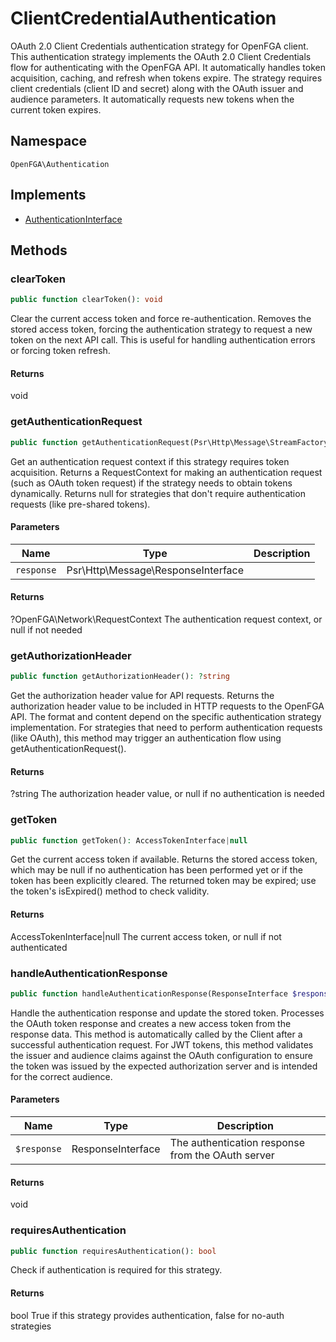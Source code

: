 # ClientCredentialAuthentication

OAuth 2.0 Client Credentials authentication strategy for OpenFGA client. This authentication strategy implements the OAuth 2.0 Client Credentials flow for authenticating with the OpenFGA API. It automatically handles token acquisition, caching, and refresh when tokens expire. The strategy requires client credentials (client ID and secret) along with the OAuth issuer and audience parameters. It automatically requests new tokens when the current token expires.

## Namespace
`OpenFGA\Authentication`

## Implements
* [AuthenticationInterface](AuthenticationInterface.md)



## Methods
### clearToken


```php
public function clearToken(): void
```

Clear the current access token and force re-authentication. Removes the stored access token, forcing the authentication strategy to request a new token on the next API call. This is useful for handling authentication errors or forcing token refresh.


#### Returns
void

### getAuthenticationRequest


```php
public function getAuthenticationRequest(Psr\Http\Message\StreamFactoryInterface $streamFactory): ?OpenFGA\Network\RequestContext
```

Get an authentication request context if this strategy requires token acquisition. Returns a RequestContext for making an authentication request (such as OAuth token request) if the strategy needs to obtain tokens dynamically. Returns null for strategies that don&#039;t require authentication requests (like pre-shared tokens).

#### Parameters
| Name | Type | Description |
|------|------|-------------|
| `response` | Psr\Http\Message\ResponseInterface |  |

#### Returns
?OpenFGA\Network\RequestContext
 The authentication request context, or null if not needed

### getAuthorizationHeader


```php
public function getAuthorizationHeader(): ?string
```

Get the authorization header value for API requests. Returns the authorization header value to be included in HTTP requests to the OpenFGA API. The format and content depend on the specific authentication strategy implementation. For strategies that need to perform authentication requests (like OAuth), this method may trigger an authentication flow using getAuthenticationRequest().


#### Returns
?string
 The authorization header value, or null if no authentication is needed

### getToken


```php
public function getToken(): AccessTokenInterface|null
```

Get the current access token if available. Returns the stored access token, which may be null if no authentication has been performed yet or if the token has been explicitly cleared. The returned token may be expired; use the token&#039;s isExpired() method to check validity.


#### Returns
AccessTokenInterface|null
 The current access token, or null if not authenticated

### handleAuthenticationResponse


```php
public function handleAuthenticationResponse(ResponseInterface $response): void
```

Handle the authentication response and update the stored token. Processes the OAuth token response and creates a new access token from the response data. This method is automatically called by the Client after a successful authentication request. For JWT tokens, this method validates the issuer and audience claims against the OAuth configuration to ensure the token was issued by the expected authorization server and is intended for the correct audience.

#### Parameters
| Name | Type | Description |
|------|------|-------------|
| `$response` | ResponseInterface | The authentication response from the OAuth server |

#### Returns
void

### requiresAuthentication


```php
public function requiresAuthentication(): bool
```

Check if authentication is required for this strategy.


#### Returns
bool
 True if this strategy provides authentication, false for no-auth strategies

